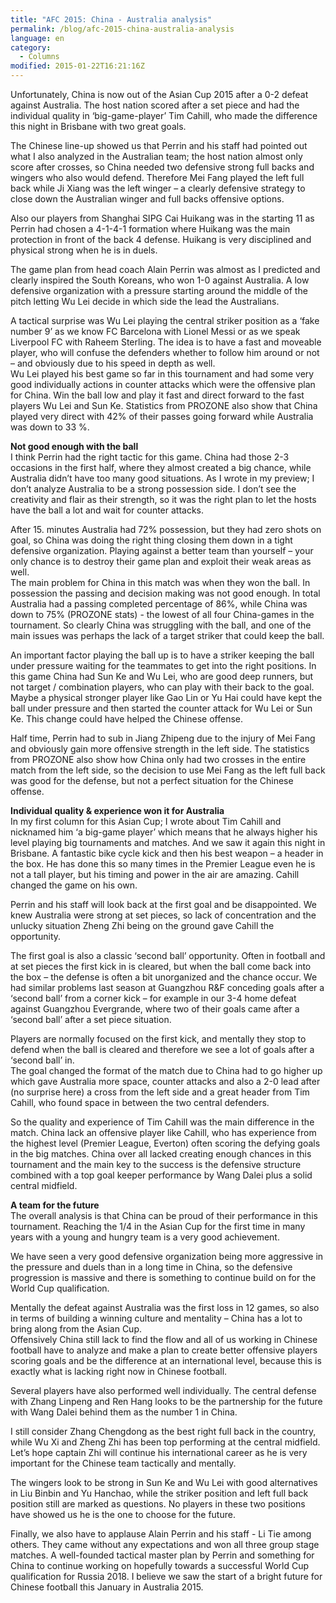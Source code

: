 ```yaml
---
title: "AFC 2015: China - Australia analysis"
permalink: /blog/afc-2015-china-australia-analysis
language: en
category:
  - Columns
modified: 2015-01-22T16:21:16Z
---
```


Unfortunately, China is now out of the Asian Cup 2015 after a 0-2 defeat against Australia. The host nation scored after a set piece and had the individual quality in ‘big-game-player’ Tim Cahill, who made the difference this night in Brisbane with two great goals.

The Chinese line-up showed us that Perrin and his staff had pointed out what I also analyzed in the Australian team; the host nation almost only score after crosses, so China needed two defensive strong full backs and wingers who also would defend. Therefore Mei Fang played the left full back while Ji Xiang was the left winger – a clearly defensive strategy to close down the Australian winger and full backs offensive options.  
  
Also our players from Shanghai SIPG Cai Huikang was in the starting 11 as Perrin had chosen a 4-1-4-1 formation where Huikang was the main protection in front of the back 4 defense. Huikang is very disciplined and physical strong when he is in duels.   
  
The game plan from head coach Alain Perrin was almost as I predicted and clearly inspired the South Koreans, who won 1-0 against Australia. A low defensive organization with a pressure starting around the middle of the pitch letting Wu Lei decide in which side the lead the Australians.   
  
A tactical surprise was Wu Lei playing the central striker position as a ‘fake number 9’ as we know FC Barcelona with Lionel Messi or as we speak Liverpool FC with Raheem Sterling. The idea is to have a fast and moveable player, who will confuse the defenders whether to follow him around or not – and obviously due to his speed in depth as well.  
Wu Lei played his best game so far in this tournament and had some very good individually actions in counter attacks which were the offensive plan for China. Win the ball low and play it fast and direct forward to the fast players Wu Lei and Sun Ke. Statistics from PROZONE also show that China played very direct with 42% of their passes going forward while Australia was down to 33 %.

  
**Not good enough with the ball**  
I think Perrin had the right tactic for this game. China had those 2-3 occasions in the first half, where they almost created a big chance, while Australia didn’t have too many good situations. As I wrote in my preview; I don’t analyze Australia to be a strong possession side. I don’t see the creativity and flair as their strength, so it was the right plan to let the hosts have the ball a lot and wait for counter attacks.  
  
After 15. minutes Australia had 72% possession, but they had zero shots on goal, so China was doing the right thing closing them down in a tight defensive organization. Playing against a better team than yourself – your only chance is to destroy their game plan and exploit their weak areas as well.   
The main problem for China in this match was when they won the ball. In possession the passing and decision making was not good enough. In total Australia had a passing completed percentage of 86%, while China was down to 75% (PROZONE stats) - the lowest of all four China-games in the tournament. So clearly China was struggling with the ball, and one of the main issues was perhaps the lack of a target striker that could keep the ball.  
  
An important factor playing the ball up is to have a striker keeping the ball under pressure waiting for the teammates to get into the right positions. In this game China had Sun Ke and Wu Lei, who are good deep runners, but not target / combination players, who can play with their back to the goal.  
Maybe a physical stronger player like Gao Lin or Yu Hai could have kept the ball under pressure and then started the counter attack for Wu Lei or Sun Ke. This change could have helped the Chinese offense.  
  
Half time, Perrin had to sub in Jiang Zhipeng due to the injury of Mei Fang and obviously gain more offensive strength in the left side. The statistics from PROZONE also show how China only had two crosses in the entire match from the left side, so the decision to use Mei Fang as the left full back was good for the defense, but not a perfect situation for the Chinese offense.

  
**Individual quality & experience won it for Australia**  
In my first column for this Asian Cup; I wrote about Tim Cahill and nicknamed him ‘a big-game player’ which means that he always higher his level playing big tournaments and matches. And we saw it again this night in Brisbane. A fantastic bike cycle kick and then his best weapon – a header in the box. He has done this so many times in the Premier League even he is not a tall player, but his timing and power in the air are amazing. Cahill changed the game on his own.  
  
Perrin and his staff will look back at the first goal and be disappointed. We knew Australia were strong at set pieces, so lack of concentration and the unlucky situation Zheng Zhi being on the ground gave Cahill the opportunity.  
  
The first goal is also a classic ‘second ball’ opportunity. Often in football and at set pieces the first kick in is cleared, but when the ball come back into the box – the defense is often a bit unorganized and the chance occur. We had similar problems last season at Guangzhou R&F conceding goals after a ‘second ball’ from a corner kick – for example in our 3-4 home defeat against Guangzhou Evergrande, where two of their goals came after a ‘second ball’ after a set piece situation.   
  
Players are normally focused on the first kick, and mentally they stop to defend when the ball is cleared and therefore we see a lot of goals after a ‘second ball’ in.   
The goal changed the format of the match due to China had to go higher up which gave Australia more space, counter attacks and also a 2-0 lead after (no surprise here) a cross from the left side and a great header from Tim Cahill, who found space in between the two central defenders.  
  
So the quality and experience of Tim Cahill was the main difference in the match. China lack an offensive player like Cahill, who has experience from the highest level (Premier League, Everton) often scoring the defying goals in the big matches. China over all lacked creating enough chances in this tournament and the main key to the success is the defensive structure combined with a top goal keeper performance by Wang Dalei plus a solid central midfield.

  
**A team for the future**  
The overall analysis is that China can be proud of their performance in this tournament. Reaching the 1/4 in the Asian Cup for the first time in many years with a young and hungry team is a very good achievement.  
  
We have seen a very good defensive organization being more aggressive in the pressure and duels than in a long time in China, so the defensive progression is massive and there is something to continue build on for the World Cup qualification.  
  
Mentally the defeat against Australia was the first loss in 12 games, so also in terms of building a winning culture and mentality – China has a lot to bring along from the Asian Cup.  
Offensively China still lack to find the flow and all of us working in Chinese football have to analyze and make a plan to create better offensive players scoring goals and be the difference at an international level, because this is exactly what is lacking right now in Chinese football.

Several players have also performed well individually. The central defense with Zhang Linpeng and Ren Hang looks to be the partnership for the future with Wang Dalei behind them as the number 1 in China.  
  
I still consider Zhang Chengdong as the best right full back in the country, while Wu Xi and Zheng Zhi has been top performing at the central midfield. Let’s hope captain Zhi will continue his international career as he is very important for the Chinese team tactically and mentally.  
  
The wingers look to be strong in Sun Ke and Wu Lei with good alternatives in Liu Binbin and Yu Hanchao, while the striker position and left full back position still are marked as questions. No players in these two positions have showed us he is the one to choose for the future.   
  
Finally, we also have to applause Alain Perrin and his staff - Li Tie among others. They came without any expectations and won all three group stage matches. A well-founded tactical master plan by Perrin and something for China to continue working on hopefully towards a successful World Cup qualification for Russia 2018. I believe we saw the start of a bright future for Chinese football this January in Australia 2015.
